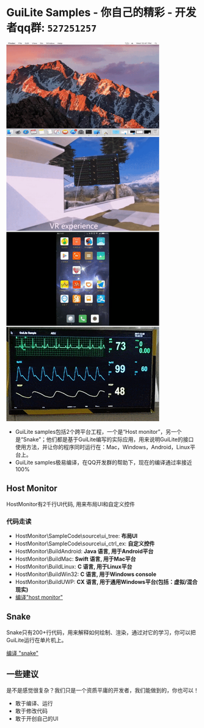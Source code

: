 # GuiLite Samples - 你自己的精彩 - 开发者qq群: `527251257`
![Mac](Mac.gif) ![Win MR](WinMR.gif)
![Android](Android.gif) ![Linux](Linux.gif)

- GuiLite samples包括2个跨平台工程，一个是“Host monitor”，另一个是“Snake”；他们都是基于GuiLite编写的实际应用，用来说明GuiLite的接口使用方法，并让你的程序同时运行在：Mac，Windows，Android，Linux平台上。
- GuiLite samples极易编译，在QQ开发群的帮助下，现在的编译通过率接近100%

## Host Monitor
HostMonitor有2千行UI代码, 用来布局UI和自定义控件
### 代码走读
- HostMonitor\SampleCode\source\ui_tree: **布局UI**
- HostMonitor\SampleCode\source\ui_ctrl_ex: **自定义控件**
- HostMonitor\BuildAndroid: **Java 语言, 用于Android平台**
- HostMonitor\BuildMac: **Swift 语言, 用于Mac平台**
- HostMonitor\BuildLinux: **C 语言, 用于Linux平台**
- HostMonitor\BuildWin32: **C 语言, 用于Windows console**
- HostMonitor\BuildUWP: **CX 语言, 用于通用Windows平台(包括：虚拟/混合现实)**
- [编译"host monitor"](HostMonitor/README.md)

## Snake
Snake只有200+行代码，用来解释如何绘制、渲染，通过对它的学习，你可以把GuiLite运行在单片机上。

[编译 "snake"](../Snake/README.md)

## 一些建议
是不是感觉很复杂？我们只是一个资质平庸的开发者，我们能做到的，你也可以！
- 敢于编译、运行
- 敢于修改代码
- 敢于开创自己的UI
